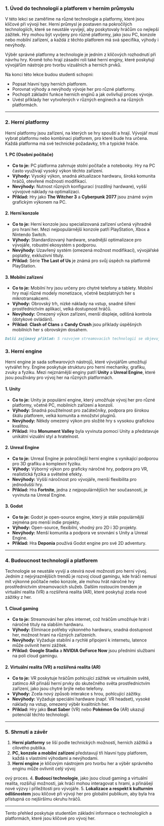 ### 1. **Úvod do technologií a platforem v herním průmyslu**

V této lekci se zaměříme na různé technologie a platformy, které jsou klíčové při vývoji her. Herní průmysl je postaven na pokročilých technologiích, které se neustále vyvíjejí, aby poskytovaly hráčům co nejlepší zážitek. Hry mohou být vyvíjeny pro různé platformy, jako jsou PC, konzole nebo mobilní zařízení, a každá z těchto platforem má svá specifika, výhody i nevýhody.

Výběr správné platformy a technologie je jedním z klíčových rozhodnutí při návrhu hry. Kromě toho hrají zásadní roli také herní enginy, které poskytují vývojářům nástroje pro tvorbu vizuálních a herních prvků.

Na konci této lekce budou studenti schopni:
- Popsat hlavní typy herních platforem.
- Porovnat výhody a nevýhody vývoje her pro různé platformy.
- Pochopit základní funkce herních enginů a jak ovlivňují proces vývoje.
- Uvést příklady her vytvořených v různých enginech a na různých platformách.

---

### 2. **Herní platformy**

Herní platformy jsou zařízení, na kterých se hry spouští a hrají. Vývojář musí vybrat platformu nebo kombinaci platforem, pro které bude hra určena. Každá platforma má své technické požadavky, trh a typické hráče.

#### **1. PC (Osobní počítače)**
- **Co to je:** PC platforma zahrnuje stolní počítače a notebooky. Hry na PC často využívají vysoký výkon těchto zařízení.
- **Výhody:** Vysoký výkon, snadná aktualizace hardwaru, široká komunita hráčů, otevřené možnosti modifikací.
- **Nevýhody:** Nutnost různých konfigurací (rozdílný hardware), vyšší vývojové náklady na optimalizaci.
- **Příklad:** Hry jako **The Witcher 3** a **Cyberpunk 2077** jsou známé svým grafickým výkonem na PC.

#### **2. Herní konzole**
- **Co to je:** Herní konzole jsou specializovaná zařízení určená výhradně pro hraní her. Mezi nejpopulárnější konzole patří PlayStation, Xbox a Nintendo Switch.
- **Výhody:** Standardizovaný hardware, snadnější optimalizace pro vývojáře, robustní ekosystém s podporou.
- **Nevýhody:** Uzavřený systém (omezená možnost modifikací), vývojářské poplatky, exkluzivní tituly.
- **Příklad:** Série **The Last of Us** je známá pro svůj úspěch na platformě PlayStation.

#### **3. Mobilní zařízení**
- **Co to je:** Mobilní hry jsou určeny pro chytré telefony a tablety. Mobilní hry mají různé modely monetizace, včetně bezplatných her s mikrotransakcemi.
- **Výhody:** Obrovský trh, nízké náklady na vstup, snadné šíření prostřednictvím aplikací, velká dostupnost hráčů.
- **Nevýhody:** Omezený výkon zařízení, menší displeje, odlišná kontrola (dotykové ovládání).
- **Příklad:** **Clash of Clans** a **Candy Crush** jsou příklady úspěšných mobilních her s obrovským dosahem.

```markdown
Další zajímavý příklad: S rozvojem streamovacích technologií se objevují nové platformy, jako je **Google Stadia** nebo **NVIDIA GeForce Now**, které umožňují hraní her na jakémkoliv zařízení přes internet. Tyto platformy umožňují hrát hry bez nutnosti mít výkonný hardware, což rozšiřuje možnosti pro hráče na různých zařízeních. Tento trend je klíčový pro budoucnost herního průmyslu, zejména pro hráče v regionech, kde nejsou dostupná výkonná zařízení.
```

### 3. **Herní engine**

Herní engine je sada softwarových nástrojů, které vývojářům umožňují vytvářet hry. Engine poskytuje strukturu pro herní mechaniky, grafiku, zvuky a fyziku. Mezi nejznámější enginy patří **Unity** a **Unreal Engine**, které jsou používány pro vývoj her na různých platformách.

#### **1. Unity**
- **Co to je:** Unity je populární engine, který umožňuje vývoj her pro různé platformy, včetně PC, mobilních zařízení a konzolí.
- **Výhody:** Snadná použitelnost pro začátečníky, podpora pro širokou škálu platforem, velká komunita a množství pluginů.
- **Nevýhody:** Někdy omezený výkon pro složité hry s vysokou grafickou kvalitou.
- **Příklad:** Hra **Monument Valley** byla vyvinuta pomocí Unity a představuje unikátní vizuální styl a hratelnost.

#### **2. Unreal Engine**
- **Co to je:** Unreal Engine je pokročilejší herní engine s vynikající podporou pro 3D grafiku a komplexní fyziku.
- **Výhody:** Výborný výkon pro graficky náročné hry, podpora pro VR, realistická fyzika a světelné efekty.
- **Nevýhody:** Vyšší náročnost pro vývojáře, menší flexibilita pro jednodušší hry.
- **Příklad:** Hra **Fortnite**, jedna z nejpopulárnějších her současnosti, je vyvinuta na Unreal Engine.

#### **3. Godot**
- **Co to je:** Godot je open-source engine, který je stále populárnější zejména pro menší indie projekty.
- **Výhody:** Open-source, flexibilní, vhodný pro 2D i 3D projekty.
- **Nevýhody:** Menší komunita a podpora ve srovnání s Unity a Unreal Engine.
- **Příklad:** Hra **Deponia** používá Godot engine pro své 2D adventury.

---

### 4. **Budoucnost technologií a platforem**

Technologie se neustále vyvíjí a otevírá nové možnosti pro herní vývoj. Jedním z nejvýraznějších trendů je rozvoj cloud gamingu, kde hráči nemusí mít výkonné počítače nebo konzole, ale mohou hrát náročné hry prostřednictvím streamovacích služeb. Dalším rostoucím trendem je virtuální realita (VR) a rozšířená realita (AR), které poskytují zcela nové zážitky z her.

#### **1. Cloud gaming**
- **Co to je:** Streamování her přes internet, což hráčům umožňuje hrát i náročné tituly na slabším hardwaru.
- **Výhody:** Eliminace potřeby výkonného hardwaru, snadná dostupnost her, možnost hraní na různých zařízeních.
- **Nevýhody:** Vyžaduje stabilní a rychlé připojení k internetu, latence může ovlivnit herní zážitek.
- **Příklad:** **Google Stadia** a **NVIDIA GeForce Now** jsou předními službami na poli cloud gamingu.

#### **2. Virtuální realita (VR) a rozšířená realita (AR)**
- **Co to je:** VR poskytuje hráčům pohlcující zážitek ve virtuálním světě, zatímco AR přináší herní prvky do skutečného světa prostřednictvím zařízení, jako jsou chytré brýle nebo telefony.
- **Výhody:** Zcela nový způsob interakce s hrou, pohlcující zážitky.
- **Nevýhody:** Vyžaduje speciální hardware (např. VR headset), vysoké náklady na vstup, omezený výběr kvalitních her.
- **Příklad:** Hry jako **Beat Saber** (VR) nebo **Pokémon Go** (AR) ukazují potenciál těchto technologií.

---

### 5. **Shrnutí a závěr**

1. **Herní platformy** se liší podle technických možností, herních zážitků a cílového publika.
2. **PC, konzole a mobilní zařízení** představují tři hlavní typy platforem, každá s vlastními výhodami a nevýhodami.
3. **Herní engine** je klíčovým nástrojem pro tvorbu her a výběr správného enginu může ovlivnit celý vývoj

ový proces.
4. **Budoucí technologie**, jako jsou cloud gaming a virtuální realita, rozšiřují možnosti, jak hráči mohou interagovat s hrami, a přinášejí nové výzvy i příležitosti pro vývojáře.
5. **Lokalizace a respekt k kulturním odlišnostem** jsou klíčové při vývoji her pro globální publikum, aby byla hra přístupná co nejširšímu okruhu hráčů.

---

Tento přehled poskytuje studentům základní informace o technologiích a platformách, které jsou klíčové pro vývoj her.